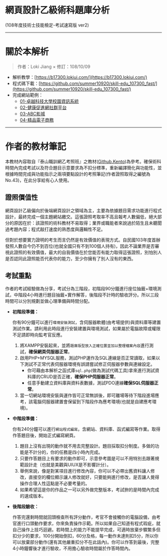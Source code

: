 # 網頁設計乙級術科題庫分析

(108年度技術士技能檢定-考試速寫版 ver2)

---

# 關於本解析

>作者：Loki Jiang × 修訂：108/10/09

* 解析教學：[https://b17300.lokiui.com/](https://b17300.lokiui.com/)
* 程式碼下載：[https://github.com/summer10920/skill-edu_107300_fast/](https://github.com/summer10920/skill-edu_107300_fast/)
* 完成網站範例：
  * [01-卓越科技大學校園資訊系統](http://b17300demo.lokiui.com/web01/)
  * [02-健康促進網社群平台](http://b17300demo.lokiui.com/web02/)
  * [03-ABC影城](http://b17300demo.lokiui.com/web03/)
  * [04-精品電子商務](http://b17300demo.lokiui.com/web04/)

---

# 作者的教材筆記
本教材內容取自『泰山職訓網乙考照班』之教材([Github.Kento](https://github.com/rogeraabbccdd/))為參考。確保術科時間內完成考試以及符合題目示意要求為不扣分標準，重新編譯簡化與功能性，並根據時間完成與功能指示之兩項要點設計的考照筆記(作者證照取得之編號為No.43)，在此分享給有心人使用。

## 證照價值性

網頁設計乙級偏向於後端網頁設計之領域為主，主要為依據題目需求功能進行程式設計，最終完成一個主題網站繳交。這張證照考取率不高且報考人數偏低，絕大部分的原因在於：該證照的術科教材不易取得；業界或職能者來說過於陌生且未聽聞過考題內容；程式敲打速度的熟悉度與邏輯性不足。

但對於想要實力證明的考生而言仍然是有效價值的表現方式。自民國103年度首辦發照人數自今仍不到百位(也就全國只有不到100個人持有)，因此不論業界是否審視此證照的有效價值，最大的自我價值在於您能否有能力取得這張證照，別怕別人是否認同此證照能否代表你的能力，至少你擁有了別人沒有的東西。

## 考試重點

作者的考試經驗做為分享，考試分為三階段，初階段90分鐘進行座位抽籤+環境測試，中階段4小時進行題目抽籤+實作解答，後階段不計時的驗收評分。所以三段時間可以分別規劃並做心理準備與時間分配。

* **初階段準備：**

  你有90分鐘可以進行`環境安裝測試`，含伺服器軟體(由考場提供)與資料庫等建置測試作業。請利用此時段進行安裝建置與環境測試，如果屬於電腦故障或權限不足請即時向監考官反應。

  1. 將XAMPP安裝起來，並將`題庫版型放入正確位置並加以整理檔案內容`進行測試，**確保網頁伺服器正常**。
  2. 啟用PHP+MYSQL服務，測試PHP運作及SQL連線是否正常讀取，如果以下測試不正常代表伺服器環境有誤請嘗試修正伺服器參數與連線設定。
     - 你可藉由本解析之函式庫`sql.php`(做為測試代碼工具)拿來進行測試資料庫的CRUD是否正確，**確保PHP伺服器正常**。
     - 任意手動建立資料庫與資料表數據，測試PDO連線**確保SQL伺服器正常**。
  3. 當一切網站環境安裝與運作皆可正常無誤後，即可離場等待下階段進場應考，該電腦伺服器建置會保留到下階段作為應考環境(也就是自建應考環境)。
    
* **中階段準備：**

  你有240分鐘可以進行`網站程式編寫`，含網站、資料庫、函式編寫等作業。取得作答題目後，開始正式編寫網頁。
  1. 題目上沒有出現的動作就不用去完整設計。題目採取扣分制度。多做的功能是不計分的，你的任務是四小時內完成。
  2. 只要作答題目上有要求的動作即可，示意參考圖是可以不用特別去跟著規範設計走（也就是美觀與UIUX是不影響計分）。
  3. 舉例來說，像是對某項目進行修改內容，你可以不必帶出舊資料讓人修改，直接空的欄位顯示讓人修改就好，只要能夠進行修改，是否讓人覺得操作合理人性這點是不必要考量的。
  4. 如果希望這是你的作品之一可以另外做完整版本，考試拚的是時間內完成的速成版本。

* **後階段驗收：**

  作答完還剩時間就回頭檢查所有評分動作，考官不會接觸你的電腦設備，由考官進行口頭動作要求，你來負責操作示範。所以如果自己知道有程式瑕疵，就自己操作上技巧迴避。若時間上的能力不能提早完成，可適時放棄步驟繁多但扣分少的要求，100分開始倒扣，60分及格，每一動作未達則扣5分，所以你可以放棄部分動作\(還有其他嚴重扣分不在此話內\)。你可以作答到最後，完整4小時鐘響後才進行驗收，不用擔心驗收時間屬於作答時間內。
